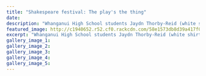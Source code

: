 ```yaml
---
title: "Shakespeare festival: The play's the thing"
date: 
description: "Whanganui High School students Jaydn Thorby-Reid (white shirt), Rhiannon Free (being lifted) and Noah Payne (orange) acting a Midsummer Nights Dream..."
featured_image: http://c1940652.r52.cf0.rackcdn.com/58e1573db8d39a417f000456/regional-Shakespeare-festival-March-2017.jpg
excerpt: "Whanganui High School students Jaydn Thorby-Reid (white shirt), Rhiannon Free (being lifted) and Noah Payne (orange) acting a Midsummer Nights Dream."
gallery_image_1: 
gallery_image_2: 
gallery_image_3: 
gallery_image_4: 
gallery_image_5: 
---
```

